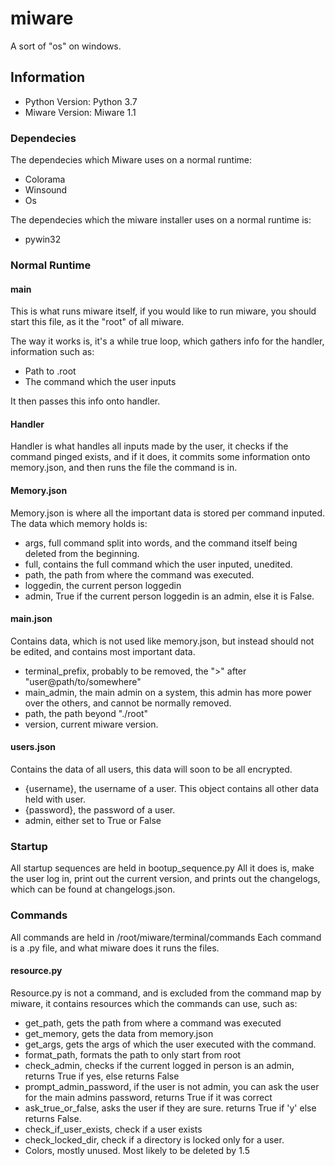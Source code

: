 # miware
A sort of "os" on windows.

## Information
* Python Version: Python 3.7
* Miware Version: Miware 1.1


### Dependecies

The dependecies which Miware uses on a normal runtime:
* Colorama
* Winsound
* Os

The dependecies which the miware installer uses on a normal runtime is:
* pywin32

### Normal Runtime

#### main
This is what runs miware itself, if you would like to run miware, you should start this file, as it the "root" of all miware.

The way it works is, it's a while true loop, which gathers info for the handler, information such as:
* Path to .root
* The command which the user inputs

It then passes this info onto handler.

#### Handler
Handler is what handles all inputs made by the user, it checks if the command pinged exists, and if it does, it commits some information onto memory.json, and then runs the file the command is in.

#### Memory.json
Memory.json is where all the important data is stored per command inputed. The data which memory holds is:
* args, full command split into words, and the command itself being deleted from the beginning.
* full, contains the full command which the user inputed, unedited.
* path, the path from where the command was executed.
* loggedin, the current person loggedin
* admin, True if the current person loggedin is an admin, else it is False.

#### main.json
Contains data, which is not used like memory.json, but instead should not be edited, and contains most important data.
* terminal_prefix, probably to be removed, the ">" after "user@path/to/somewhere"
* main_admin, the main admin on a system, this admin has more power over the others, and cannot be normally removed.
* path, the path beyond "./root"
* version, current miware version.

#### users.json
Contains the data of all users, this data will soon to be all encrypted.
* {username}, the username of a user. This object contains all other data held with user.
* {password}, the password of a user.
* admin, either set to True or False

### Startup
All startup sequences are held in bootup_sequence.py
All it does is, make the user log in, print out the current version, and prints out the changelogs, which can be found at changelogs.json.

### Commands
All commands are held in /root/miware/terminal/commands
Each command is a .py file, and what miware does it runs the files.

#### resource.py
Resource.py is not a command, and is excluded from the command map by miware, it contains resources which the commands can use, such as:
* get_path, gets the path from where a command was executed
* get_memory, gets the data from memory.json
* get_args, gets the args of which the user executed with the command.
* format_path, formats the path to only start from root
* check_admin, checks if the current logged in person is an admin, returns True if yes, else returns False
* prompt_admin_password, if the user is not admin, you can ask the user for the main admins password, returns True if it was correct
* ask_true_or_false, asks the user if they are sure. returns True if 'y' else returns False.
* check_if_user_exists, check if a user exists
* check_locked_dir, check if a directory is locked only for a user.
* Colors, mostly unused. Most likely to be deleted by 1.5
